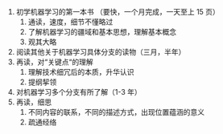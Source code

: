 
1. 初学机器学习的第一本书 （要快，一个月完成，一天至上 15 页）
	1. 通读，速度，细节不懂略过
	2. 了解机器学习的疆域和基本思想，理解基本概念
	3. 观其大略
2. 阅读其他关于机器学习具体分支的读物（三月，半年）
3. 再读，对“关键点“的理解
	1. 理解技术细冗后的本质，升华认识
	2. 提纲挈领
4. 对机器学习多个分支有所了解（1-3 年）
5. 再读，细思
	1. 不同内容的联系，不同的描述方式，出现位置蕴涵的意义
	2. 疏通经络